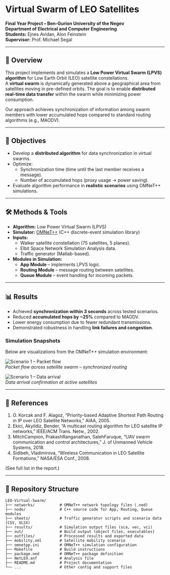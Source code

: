 # Virtual Swarm of LEO Satellites  

**Final Year Project – Ben-Gurion University of the Negev**  
**Department of Electrical and Computer Engineering**  
**Students:** Ejnes Avidan, Alon Feinstein  
**Supervisor:** Prof. Michael Segal  

---

## 📌 Overview
This project implements and simulates a **Low Power Virtual Swarm (LPVS) algorithm** for Low Earth Orbit (LEO) satellite constellations.  
A **virtual swarm** is dynamically generated above a geographical area from satellites moving in pre-defined orbits. The goal is to enable **distributed real-time data transfer** within the swarm while minimizing power consumption.

Our approach achieves synchronization of information among swarm members with lower accumulated hops compared to standard routing algorithms (e.g., MAODV).

---

## 🎯 Objectives
- Develop a **distributed algorithm** for data synchronization in virtual swarms.  
- Optimize:  
  - Synchronization time (time until the last member receives a message).  
  - Number of accumulated hops (proxy usage → power saving).  
- Evaluate algorithm performance in **realistic scenarios** using OMNeT++ simulations.

---

## 🛠️ Methods & Tools
- **Algorithm:** Low Power Virtual Swarm (LPVS)  
- **Simulator:** [OMNeT++](https://omnetpp.org/) (C++ discrete-event simulation library)  
- **Inputs:**  
  - Walker satellite constellation (75 satellites, 5 planes).  
  - Elbit Space Network Simulation Analysis data.  
  - Traffic generator (Matlab-based).  
- **Modules in Simulation:**  
  - **App Module** – implements LPVS logic.  
  - **Routing Module** – message routing between satellites.  
  - **Queue Module** – event handling for incoming packets.  

---

## 📊 Results
- Achieved **synchronization within 3 seconds** across tested scenarios.  
- Reduced **accumulated hops by ~25%** compared to MAODV.  
- Lower energy consumption due to fewer redundant transmissions.  
- Demonstrated robustness in handling **link failures and congestion**.

### Simulation Snapshots  

Below are visualizations from the OMNeT++ simulation environment:  

![Scenario 1 – Packet flow](images/Scenario1_1.png)  
*Packet flow across satellite swarm – synchronized routing*  

![Scenario 1 – Data arrival](images/Scenario1_2.png)  
*Data arrival confirmation at active satellites* 

---

## 📖 References
1. O. Korcak and F. Alagoz, “Priority-based Adaptive Shortest Path Routing in IP over LEO Satellite Networks,” AIAA, 2005.  
2. Ekici, Akyildiz, Bender, “A multicast routing algorithm for LEO satellite IP networks,” IEEE/ACM Trans. Netw., 2002.  
3. MitchCampion, PrakashRanganathan, SalehFaruque, “UAV swarm communication and control architectures,” J. of Unmanned Vehicle Systems, 2018.  
4. Sidibeh, Vladimirova, “Wireless Communication in LEO Satellite Formations,” NASA/ESA Conf., 2008.  

(See full list in the report.)

---

## 📂 Repository Structure

```
LEO-Virtual-Swarm/
├── networks/           # OMNeT++ network topology files (.ned)
├── node/               # C++ source code for App, Routing, Queue modules
├── sheets/             # Traffic generator scripts and scenario data (CSV, XLSX)
├── results/            # Simulation output files (sca, vec, vci)
├── out/                # Build output (object files, executables)
├── outfiles/           # Processed results and exported data
├── mobility.xml        # Satellite mobility scenario
├── omnetpp.ini         # OMNeT++ simulation configuration
├── Makefile            # Build instructions
├── package.ned         # OMNeT++ package definition
├── NetLEO.anf          # Analysis file
├── README.md           # Project documentation
└── ...                 # Other config and support files
```
